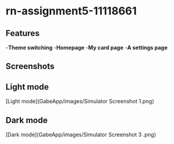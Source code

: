 # rn-assignment5-11118661

## Features

-**Theme switching**
-**Homepage**
-**My card page**
-**A settings page**



## Screenshots

## Light mode

[Light mode](GabeApp/images/Simulator Screenshot 1.png)

## Dark mode

[Dark mode](GabeApp/images/Simulator Screenshot 3 .png)





